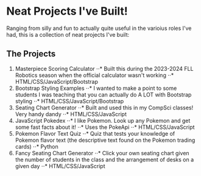 # Neat Projects I've Built!

Ranging from silly and fun to actually quite useful in the varioius roles I've had, this is a collection of neat projects I've built:

## The Projects

1. Masterpiece Scoring Calculator 
⋅⋅* Built this during the 2023-2024 FLL Robotics season when the official calculator wasn't working
⋅⋅* HTML/CSS/JavaScript/Bootstrap
2. Bootstrap Styling Examples 
⋅⋅* I wanted to make a point to some students I was teaching that you can actually do A LOT with Bootstrap styling
⋅⋅* HTML/CSS/JavaScript/Bootstrap
3. Seating Chart Generator 
⋅⋅* Built and used this in my CompSci classes! Very handy dandy
⋅⋅* HTML/CSS/JavaScript
4. JavaScript Pokedex 
⋅⋅* I like Pokemon. Look up any Pokemon and get some fast facts about it! 
⋅⋅* Uses the PokeApi
⋅⋅* HTML/CSS/JavaScript
5. Pokemon Flavor Text Quiz
⋅⋅* Quiz that tests your knowledge of Pokemon flavor text (the descriptive text found on the Pokemon trading cards)
⋅⋅* Python
6. Fancy Seating Chart Generator 
⋅⋅* Click your own seating chart given the number of students in the class and the arrangement of desks on a given day
⋅⋅* HTML/CSS/JavaScript
